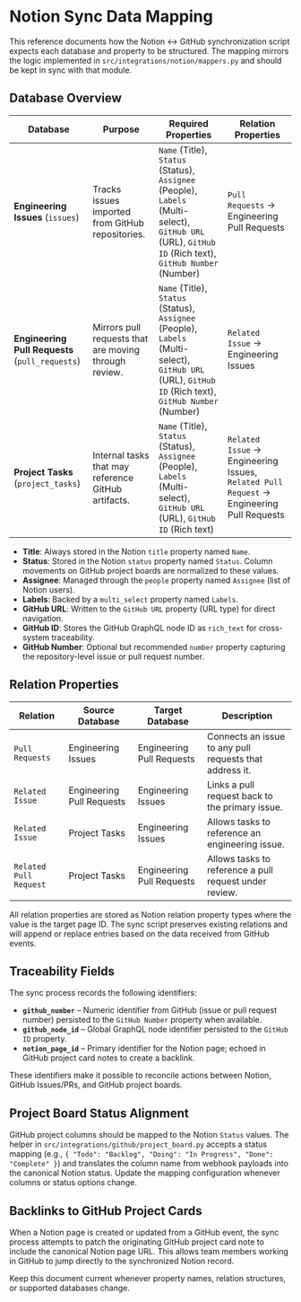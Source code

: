 # Notion Sync Data Mapping

This reference documents how the Notion ↔︎ GitHub synchronization script expects each database and property to be structured. The mapping mirrors the logic implemented in `src/integrations/notion/mappers.py` and should be kept in sync with that module.

## Database Overview

| Database | Purpose | Required Properties | Relation Properties |
| --- | --- | --- | --- |
| **Engineering Issues** (`issues`) | Tracks issues imported from GitHub repositories. | `Name` (Title), `Status` (Status), `Assignee` (People), `Labels` (Multi-select), `GitHub URL` (URL), `GitHub ID` (Rich text), `GitHub Number` (Number) | `Pull Requests` → Engineering Pull Requests |
| **Engineering Pull Requests** (`pull_requests`) | Mirrors pull requests that are moving through review. | `Name` (Title), `Status` (Status), `Assignee` (People), `Labels` (Multi-select), `GitHub URL` (URL), `GitHub ID` (Rich text), `GitHub Number` (Number) | `Related Issue` → Engineering Issues |
| **Project Tasks** (`project_tasks`) | Internal tasks that may reference GitHub artifacts. | `Name` (Title), `Status` (Status), `Assignee` (People), `Labels` (Multi-select), `GitHub URL` (URL), `GitHub ID` (Rich text) | `Related Issue` → Engineering Issues, `Related Pull Request` → Engineering Pull Requests |

- **Title**: Always stored in the Notion `title` property named `Name`.
- **Status**: Stored in the Notion `status` property named `Status`. Column movements on GitHub project boards are normalized to these values.
- **Assignee**: Managed through the `people` property named `Assignee` (list of Notion users).
- **Labels**: Backed by a `multi_select` property named `Labels`.
- **GitHub URL**: Written to the `GitHub URL` property (URL type) for direct navigation.
- **GitHub ID**: Stores the GitHub GraphQL node ID as `rich_text` for cross-system traceability.
- **GitHub Number**: Optional but recommended `number` property capturing the repository-level issue or pull request number.

## Relation Properties

| Relation | Source Database | Target Database | Description |
| --- | --- | --- | --- |
| `Pull Requests` | Engineering Issues | Engineering Pull Requests | Connects an issue to any pull requests that address it. |
| `Related Issue` | Engineering Pull Requests | Engineering Issues | Links a pull request back to the primary issue. |
| `Related Issue` | Project Tasks | Engineering Issues | Allows tasks to reference an engineering issue. |
| `Related Pull Request` | Project Tasks | Engineering Pull Requests | Allows tasks to reference a pull request under review. |

All relation properties are stored as Notion relation property types where the value is the target page ID. The sync script preserves existing relations and will append or replace entries based on the data received from GitHub events.

## Traceability Fields

The sync process records the following identifiers:

- **`github_number`** – Numeric identifier from GitHub (issue or pull request number) persisted to the `GitHub Number` property when available.
- **`github_node_id`** – Global GraphQL node identifier persisted to the `GitHub ID` property.
- **`notion_page_id`** – Primary identifier for the Notion page; echoed in GitHub project card notes to create a backlink.

These identifiers make it possible to reconcile actions between Notion, GitHub Issues/PRs, and GitHub project boards.

## Project Board Status Alignment

GitHub project columns should be mapped to the Notion `Status` values. The helper in `src/integrations/github/project_board.py` accepts a status mapping (e.g., `{ "Todo": "Backlog", "Doing": "In Progress", "Done": "Complete" }`) and translates the column name from webhook payloads into the canonical Notion status. Update the mapping configuration whenever columns or status options change.

## Backlinks to GitHub Project Cards

When a Notion page is created or updated from a GitHub event, the sync process attempts to patch the originating GitHub project card note to include the canonical Notion page URL. This allows team members working in GitHub to jump directly to the synchronized Notion record.

Keep this document current whenever property names, relation structures, or supported databases change.
